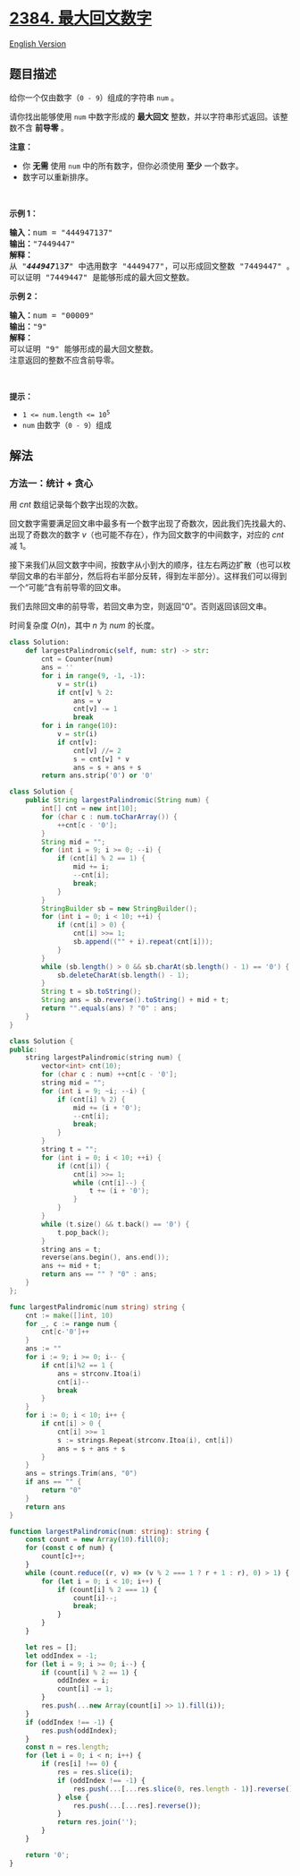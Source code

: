 # [2384. 最大回文数字](https://leetcode.cn/problems/largest-palindromic-number)

[English Version](/solution/2300-2399/2384.Largest%20Palindromic%20Number/README_EN.md)

<!-- tags:贪心,哈希表,字符串 -->

<!-- difficulty:中等 -->

## 题目描述

<!-- 这里写题目描述 -->

<p>给你一个仅由数字（<code>0 - 9</code>）组成的字符串 <code>num</code> 。</p>

<p>请你找出能够使用 <code>num</code> 中数字形成的 <strong>最大回文</strong> 整数，并以字符串形式返回。该整数不含 <strong>前导零</strong> 。</p>

<p><strong>注意：</strong></p>

<ul>
	<li>你 <strong>无需</strong> 使用 <code>num</code> 中的所有数字，但你必须使用 <strong>至少</strong> 一个数字。</li>
	<li>数字可以重新排序。</li>
</ul>

<p>&nbsp;</p>

<p><strong>示例 1：</strong></p>

<pre>
<strong>输入：</strong>num = "444947137"
<strong>输出：</strong>"7449447"
<strong>解释：</strong>
从 "<em><strong>44494</strong></em><em><strong>7</strong></em>13<em><strong>7</strong></em>" 中选用数字 "4449477"，可以形成回文整数 "7449447" 。
可以证明 "7449447" 是能够形成的最大回文整数。
</pre>

<p><strong>示例 2：</strong></p>

<pre>
<strong>输入：</strong>num = "00009"
<strong>输出：</strong>"9"
<strong>解释：</strong>
可以证明 "9" 能够形成的最大回文整数。
注意返回的整数不应含前导零。
</pre>

<p>&nbsp;</p>

<p><strong>提示：</strong></p>

<ul>
	<li><code>1 &lt;= num.length &lt;= 10<sup>5</sup></code></li>
	<li><code>num</code> 由数字（<code>0 - 9</code>）组成</li>
</ul>

## 解法

### 方法一：统计 + 贪心

用 $cnt$ 数组记录每个数字出现的次数。

回文数字需要满足回文串中最多有一个数字出现了奇数次，因此我们先找最大的、出现了奇数次的数字 $v$（也可能不存在），作为回文数字的中间数字，对应的 $cnt$ 减 $1$。

接下来我们从回文数字中间，按数字从小到大的顺序，往左右两边扩散（也可以枚举回文串的右半部分，然后将右半部分反转，得到左半部分）。这样我们可以得到一个“可能”含有前导零的回文串。

我们去除回文串的前导零，若回文串为空，则返回“0”。否则返回该回文串。

时间复杂度 $O(n)$，其中 $n$ 为 $num$ 的长度。

<!-- tabs:start -->

```python
class Solution:
    def largestPalindromic(self, num: str) -> str:
        cnt = Counter(num)
        ans = ''
        for i in range(9, -1, -1):
            v = str(i)
            if cnt[v] % 2:
                ans = v
                cnt[v] -= 1
                break
        for i in range(10):
            v = str(i)
            if cnt[v]:
                cnt[v] //= 2
                s = cnt[v] * v
                ans = s + ans + s
        return ans.strip('0') or '0'
```

```java
class Solution {
    public String largestPalindromic(String num) {
        int[] cnt = new int[10];
        for (char c : num.toCharArray()) {
            ++cnt[c - '0'];
        }
        String mid = "";
        for (int i = 9; i >= 0; --i) {
            if (cnt[i] % 2 == 1) {
                mid += i;
                --cnt[i];
                break;
            }
        }
        StringBuilder sb = new StringBuilder();
        for (int i = 0; i < 10; ++i) {
            if (cnt[i] > 0) {
                cnt[i] >>= 1;
                sb.append(("" + i).repeat(cnt[i]));
            }
        }
        while (sb.length() > 0 && sb.charAt(sb.length() - 1) == '0') {
            sb.deleteCharAt(sb.length() - 1);
        }
        String t = sb.toString();
        String ans = sb.reverse().toString() + mid + t;
        return "".equals(ans) ? "0" : ans;
    }
}
```

```cpp
class Solution {
public:
    string largestPalindromic(string num) {
        vector<int> cnt(10);
        for (char c : num) ++cnt[c - '0'];
        string mid = "";
        for (int i = 9; ~i; --i) {
            if (cnt[i] % 2) {
                mid += (i + '0');
                --cnt[i];
                break;
            }
        }
        string t = "";
        for (int i = 0; i < 10; ++i) {
            if (cnt[i]) {
                cnt[i] >>= 1;
                while (cnt[i]--) {
                    t += (i + '0');
                }
            }
        }
        while (t.size() && t.back() == '0') {
            t.pop_back();
        }
        string ans = t;
        reverse(ans.begin(), ans.end());
        ans += mid + t;
        return ans == "" ? "0" : ans;
    }
};
```

```go
func largestPalindromic(num string) string {
	cnt := make([]int, 10)
	for _, c := range num {
		cnt[c-'0']++
	}
	ans := ""
	for i := 9; i >= 0; i-- {
		if cnt[i]%2 == 1 {
			ans = strconv.Itoa(i)
			cnt[i]--
			break
		}
	}
	for i := 0; i < 10; i++ {
		if cnt[i] > 0 {
			cnt[i] >>= 1
			s := strings.Repeat(strconv.Itoa(i), cnt[i])
			ans = s + ans + s
		}
	}
	ans = strings.Trim(ans, "0")
	if ans == "" {
		return "0"
	}
	return ans
}
```

```ts
function largestPalindromic(num: string): string {
    const count = new Array(10).fill(0);
    for (const c of num) {
        count[c]++;
    }
    while (count.reduce((r, v) => (v % 2 === 1 ? r + 1 : r), 0) > 1) {
        for (let i = 0; i < 10; i++) {
            if (count[i] % 2 === 1) {
                count[i]--;
                break;
            }
        }
    }

    let res = [];
    let oddIndex = -1;
    for (let i = 9; i >= 0; i--) {
        if (count[i] % 2 == 1) {
            oddIndex = i;
            count[i] -= 1;
        }
        res.push(...new Array(count[i] >> 1).fill(i));
    }
    if (oddIndex !== -1) {
        res.push(oddIndex);
    }
    const n = res.length;
    for (let i = 0; i < n; i++) {
        if (res[i] !== 0) {
            res = res.slice(i);
            if (oddIndex !== -1) {
                res.push(...[...res.slice(0, res.length - 1)].reverse());
            } else {
                res.push(...[...res].reverse());
            }
            return res.join('');
        }
    }

    return '0';
}
```

<!-- tabs:end -->

<!-- end -->
